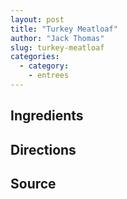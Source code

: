```yaml
---
layout: post
title: "Turkey Meatloaf"
author: "Jack Thomas"
slug: turkey-meatloaf
categories:
  - category:
    - entrees
---
```


## Ingredients

## Directions

## Source
